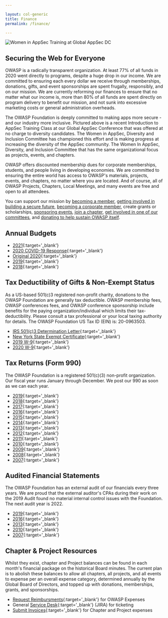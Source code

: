 ```yaml
---

layout: col-generic
title: Finance
permalink: /finance/

---
```

![Women in AppSec Training at Global AppSec DC](/assets/images/web/wia_dc.png)

## Securing the Web for Everyone

OWASP is a radically transparent organization. At least 77% of all funds in 2020 went directly to programs, despite a huge drop in our income. We are committed to ensuring each every dollar we receive through memberships, donations, gifts, and event sponsorships are spent frugally, responsibly, and on our mission. We are currently reforming our finances to ensure that no matter what our income is, more than 80% of all funds are spent directly on program delivery to benefit our mission, and not sunk into excessive marketing costs or general administration overheads. 

The OWASP Foundation is deeply committed to making apps more secure - and our industry more inclusive. Pictured above is a recent Introduction to AppSec Training Class at our Global AppSec Conference that was offered at no charge to diversity candidates. The Women in AppSec, Diversity and Inclusion Committee has championed this effort and is making progress at increasing the diversity of the AppSec community. The Women In AppSec, Diversity, and Inclusion Committee that has the same organizational focus as projects, events, and chapters.

OWASP offers discounted membership dues for corporate memberships, students, and people living in developing economies. We are committed to ensuring the entire world has access to OWASP's materials, projects, events, and chapters, no matter where you are located. And of course, all of OWASP Projects, Chapters, Local Meetings, and many events are free and open to all attendees.

You can support our mission by [becoming a member](https://owasp.org/membership/), [getting involved in building a secure future](https://owasp.org/projects/), [becoming a corporate member](https://owasp.org/supporters/), create grants or scholarships, [sponsoring events](https://owasp.org/pages/corporate-sponsorships), [join a chapter](https://owasp.org/chapters/), [get involved in one of our committees](https://owasp.org/committees/), and [donating to help sustain OWASP itself](https://owasp.org/donate/).

## Annual Budgets

- [2021](/www-staff/budget/2021){:target='_blank'}
- [2020 COVID-19 Response](/www-staff/budget/2020-modelz){:target='_blank'}
- [Original 2020](/www-staff/budget/2020){:target='_blank'}
- [2019](/assets/financial/2019_OWASP_Budget.pdf){:target='_blank'}
- [2018](/assets/financial/2018_OWASP_Budget.pdf){:target='_blank'}

## Tax Deductibility of Gifts & Non-Exempt Status

As a US-based 501(c)3 registered non-profit charity, donations to the OWASP Foundation are generally tax deductible. OWASP membership fees, OWASP conferences fees, and OWASP conference sponsorship include benefits for the paying organization/individual which limits their tax-deductibility. Please consult a tax professional or your local taxing authority for details. The OWASP Foundation US Tax ID (EIN) is: 20-0963503.

- [IRS 501(c)3 Determination Letter](/assets/legal/OWASP_IRS501c3DeterminationLetter.pdf){:target='_blank'}
- [New York State Exempt Certificate](/assets/legal/NY_Exempt_Organization_Certificate.pdf){:target='_blank'}
- [2019 W-9](/assets/legal/2019_W9.pdf){:target='_blank'}
- [2020 W-9](/assets/financial/2020-Form-W-9.pdf){:target='_blank'}

## Tax Returns (Form 990)

The OWASP Foundation is a registered 501(c)(3) non-profit organization. Our fiscal year runs January through December. We post our 990 as soon as we can each year.

- [2019](/assets/financial-taxreturns/2018_Form_990.pdf){:target='_blank'}
- [2018](/assets/financial-taxreturns/2018_Form_990.pdf){:target='_blank'}
- [2017](/assets/financial-taxreturns/2017_Form_990.pdf){:target='_blank'}
- [2016](/assets/financial-taxreturns/2016_Form_990.pdf){:target='_blank'}
- [2015](/assets/financial-taxreturns/2015_Form_990.pdf){:target='_blank'}
- [2014](/assets/financial-taxreturns/2014_Form_990.pdf){:target='_blank'}
- [2013](/assets/financial-taxreturns/2013_Form_990.pdf){:target='_blank'}
- [2012](/assets/financial-taxreturns/2012_Form_990.pdf){:target='_blank'}
- [2011](/assets/financial-taxreturns/2011_Form_990.pdf){:target='_blank'}
- [2010](/assets/financial-taxreturns/2010_Form_990.pdf){:target='_blank'}
- [2009](/assets/financial-taxreturns/2009_Form_990.pdf){:target='_blank'}
- [2008](/assets/financial-taxreturns/2008_Form_990.pdf){:target='_blank'}
- [2007](/assets/financial-taxreturns/2007_Form_990.pdf){:target='_blank'}

## Audited Financial Statements

The OWASP Foundation has an external audit of our financials every three years. We are proud that the external auditor's CPAs during their work on the 2019 Audit found no material internal control issues with the Foundation. The next audit year is 2022.

- [2019](/assets/financial-audits/OWASP_Audit_Report_2019.pdf){:target='_blank'}
- [2016](/assets/financial-audits/OWASP_Audit_Report_2016.pdf){:target='_blank'}
- [2013](/assets/financial-audits/OWASP_Audit_Report_2013.pdf){:target='_blank'}
- [2010](/assets/financial-audits/OWASP_Audit_Report_2010.pdf){:target='_blank'}
- [2007](/assets/financial-audits/OWASP_Audit_Report_2007.pdf){:target='_blank'}

## Chapter & Project Resources

Whilst they exist, chapter and Project balances can be found in each month's financial package on the historical Board minutes. The current plan is to abolish these balances to allow all chapters, all projects, and all events to expense per an overall expense category, determined annually by the Global Board of Directors, and topped up with donations, memberships, grants, and sponsorships.

- [Request Reimbursments](https://owasporg.atlassian.net/servicedesk/customer/portal/4/group/9){:target='_blank'} for OWASP Expenses
- General [Service Desk](https://owasporg.atlassian.net/servicedesk/customer/portals){:target='_blank'} (JIRA) for ticketing
- [Submit Invoices](https://owasporg.atlassian.net/servicedesk/customer/portal/4/group/12){:target='_blank'} for Chapter and Project expenses
